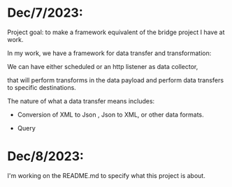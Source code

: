 Dec/7/2023:
============

Project goal: to make a framework equivalent of the bridge project I have at work.

In my work, we have a framework for data transfer and transformation:

We can have either scheduled or an http listener as data collector,

that will perform transforms in the data payload and perform data transfers
to specific destinations.

The nature of what a data transfer means includes:

* Conversion of XML to Json , Json to XML, or other data formats.

* Query 

Dec/8/2023:
===========

I'm working on the README.md to specify what this project is about.
